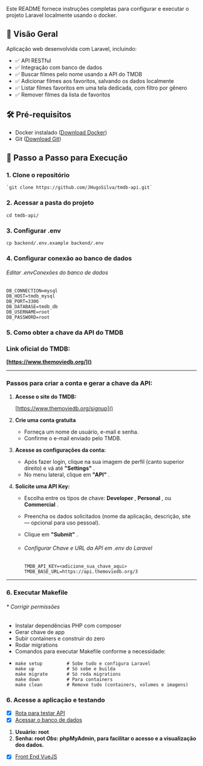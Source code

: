 Este README fornece instruções completas para configurar e executar o projeto Laravel localmente usando o docker.

## 📌 **Visão Geral**

Aplicação web desenvolvida com Laravel, incluindo:

* ✅ API RESTful
* ✅ Integração com banco de dados
* ✅ Buscar filmes pelo nome usando a API do TMDB
* ✅ Adicionar filmes aos favoritos, salvando os dados localmente
* ✅ Listar filmes favoritos em uma tela dedicada, com filtro por gênero
* ✅ Remover filmes da lista de favoritos

## 🛠️ **Pré-requisitos**

* Docker instalado ([Download Docker](https://www.docker.com/get-started))
* Git ([Download Git](https://git-scm.com/downloads))

## 🚀 **Passo a Passo para Execução**

### 1. Clone o repositório

```
`git clone https://github.com/JHugoSilva/tmdb-api.git`
```

### 2. Acessar a pasta do projeto

```
cd tmdb-api/
```

### 3. Configurar .env

```
cp backend/.env.example backend/.env
```

### 4. Configurar conexão ao banco de dados

###### *Editar .env*Conexões do banco de dados

```
DB_CONNECTION=mysql
DB_HOST=tmdb_mysql
DB_PORT=3306
DB_DATABASE=tmdb_db
DB_USERNAME=root
DB_PASSWORD=root
```

### **5. Como obter a chave da API do TMDB**

### Link oficial do TMDB:

**[https://www.themoviedb.org/]()**

---

### Passos para criar a conta e gerar a chave da API:

1. **Acesse o site do TMDB:**

   [https://www.themoviedb.org/signup]()
2. **Crie uma conta gratuita**

   * Forneça um nome de usuário, e-mail e senha.
   * Confirme o e-mail enviado pelo TMDB.
3. **Acesse as configurações da conta:**

   * Após fazer login, clique na sua imagem de perfil (canto superior direito) e vá até  **"Settings"** .
   * No menu lateral, clique em  **"API"** .
4. **Solicite uma API Key:**

   * Escolha entre os tipos de chave:  **Developer** ,  **Personal** , ou  **Commercial** .
   * Preencha os dados solicitados (nome da aplicação, descrição, site — opcional para uso pessoal).
   * Clique em  **"Submit"** .
   * ###### Configurar Chave e URL da API em .env do Laravel

     ```
     TMDB_API_KEY=<adicione_sua_chave_aqui>
     TMDB_BASE_URL=https://api.themoviedb.org/3

     ```

---

### 6. Executar Makefile 

###### * Corrigir permissões

* Instalar dependências PHP com composer
* Gerar chave de app
* Subir containers e construir do zero
* Rodar migrations
* Comandos para executar Makefile conforme a necessidade:
* ```
  make setup         # Sobe tudo e configura Laravel
  make up            # Só sobe e builda
  make migrate       # Só roda migrations
  make down          # Para containers
  make clean         # Remove tudo (containers, volumes e imagens)

  ```

### 6. Acesse a aplicação e testando

* [X] [Rota para testar API](http://localhost:8088/api/ping)
* [X] [Acessar o banco de dados](http://localhost:8081/index.php)

1. **Usuário: root**
2. **Senha: root
   *Obs*: phpMyAdmin, para facilitar o acesso e a visualização dos dados.**

* [X] [Front End VueJS](http://localhost:5177/)
